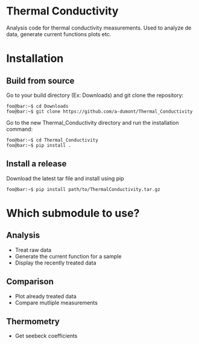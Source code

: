 # Thermal Conductivity
Analysis code for thermal conductivity measurements. Used to analyze de data, generate current functions plots etc.

# Installation
## Build from source
Go to your build directory (Ex: Downloads) and git clone the repository:
```console
foo@bar:~$ cd Downloads
foo@bar:~$ git clone https://github.com/a-dumont/Thermal_Conductivity
```

Go to the new Thermal_Conductivity directory and run the installation command:
```console
foo@bar:~$ cd Thermal_Conductivity
foo@bar:~$ pip install .
```

## Install a release
Download the latest tar file and install using pip
```console
foo@bar:~$ pip install path/to/ThermalConductivity.tar.gz
```

# Which submodule to use?
## Analysis
- Treat raw data
- Generate the current function for a sample
- Display the recently treated data

## Comparison
- Plot already treated data
- Compare mutliple measurements

## Thermometry
- Get seebeck coefficients
